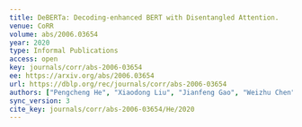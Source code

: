 ```yaml
---
title: DeBERTa: Decoding-enhanced BERT with Disentangled Attention.
venue: CoRR
volume: abs/2006.03654
year: 2020
type: Informal Publications
access: open
key: journals/corr/abs-2006-03654
ee: https://arxiv.org/abs/2006.03654
url: https://dblp.org/rec/journals/corr/abs-2006-03654
authors: ["Pengcheng He", "Xiaodong Liu", "Jianfeng Gao", "Weizhu Chen"]
sync_version: 3
cite_key: journals/corr/abs-2006-03654/He/2020
---
```

